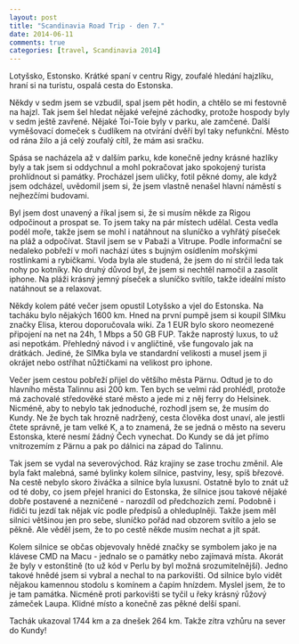 ```yaml
---
layout: post
title: "Scandinavia Road Trip - den 7."
date: 2014-06-11
comments: true
categories: [travel, Scandinavia 2014]
---
```


Lotyšsko, Estonsko. Krátké spaní v centru Rigy, zoufalé hledání hajzlíku, hraní si na turistu, ospalá cesta do Estonska.

<!--more-->

Někdy v sedm jsem se vzbudil, spal jsem pět hodin, a chtělo se mi festovně na hajzl. Tak jsem šel hledat nějaké veřejné záchodky, protože hospody byly v sedm ještě zavřené. Nějaké Toi-Toie byly v parku, ale zamčené. Další vyměšovací domeček s čudlíkem na otvírání dvěří byl taky nefunkční. Město od rána žilo a já celý zoufalý cítíl, že mám asi sračku.

Spása se nacházela až v dalším parku, kde konečně jedny krásné hazlíky byly a tak jsem si oddychnul a mohl pokračovat jako spokojený turista prohlídnout si památky. Procházel jsem uličky, fotil pěkné domy, ale když jsem odcházel, uvědomil jsem si, že jsem vlastně nenašel hlavní náměstí s nejhezčími budovami.

Byl jsem dost unavený a říkal jsem si, že si musím někde za Rigou odpočinout a prospat se. To jsem taky na pár místech udělal. Cesta vedla podél moře, takže jsem se mohl i natáhnout na sluníčko a vyhřátý píseček na pláž a odpočívat. Stavil jsem se v Pabaži a Vitrupe. Podle informační se nedaleko pobřeží v moři nachází útes s bujným osídlením mořskými rostlinkami a rybičkami. Voda byla ale studená, že jsem do ní strčil leda tak nohy po kotníky. No druhý důvod byl, že jsem si nechtěl namočil a zasolit iphone. Na pláži krásný jemný píseček a sluníčko svítilo, takže ideální místo natáhnout se a relaxovat.

Někdy kolem páté večer jsem opustil Lotyšsko a vjel do Estonska. Na tacháku bylo nějakých 1600 km. Hned na první pumpě jsem si koupil SIMku značky Elisa, kterou doporučovala wiki. Za 1 EUR bylo skoro neomezené připojení na net na 24h, 1 Mbps a 50 GB FUP. Takže naprostý luxus, to už asi nepotkám. Přehledný návod i v angličtině, vše fungovalo jak na drátkách. Jediné, že SIMka byla ve standardní velikosti a musel jsem ji okrájet nebo ostříhat nůžtičkami na velikost pro iphone.

Večer jsem cestou pobřeží přijel do většího města Pärnu. Odtud je to do hlavního města Talinnu asi 200 km. Ten bych se velmi rád prohlédl, protože má zachovalé středověké staré město a jede mi z něj ferry do Helsinek. Nicméně, aby to nebylo tak jednoduché, rozhodl jsem se, že musím do Kundy. Ne že bych tak hrozně nadržený, cesta člověka dost unaví, ale jestli čtete správně, je tam velké K, a to znamená, že se jedná o město na severu Estonska, které nesmí žádný Čech vynechat. Do Kundy se dá jet přímo vnitrozemím z Pärnu a pak po dálnici na západ do Talinnu.

Tak jsem se vydal na severovýchod. Ráz krajiny se zase trochu změnil. Ale byla fakt malebná, samé bylinky kolem silnice, pastviny, lesy, spíš březové. Na cestě nebylo skoro živáčka a silnice byla luxusní. Ostatně bylo to znát už od té doby, co jsem přejel hranici do Estonska, že silnice jsou takové nějaké dobře postavené a nezničené - narozdíl od předchozích zemí. Podobně i řidiči tu jezdí tak nějak víc podle předpisů a ohleduplněji. Takže jsem měl silnici většinou jen pro sebe, sluníčko pořád nad obzorem svítilo a jelo se pěkně. Ale věděl jsem, že to po cestě někde musím nechat a jít spát.

Kolem silnice se občas objevovaly hnědé značky se symbolem jako je na klávese CMD na Macu - jednalo se o památky nebo zajímavá místa. Akorát že byly v estonštině (to už kód v Perlu by byl možná srozumitelnější). Jedno takové hnědé jsem si vybral a nechal to na parkovišti. Od silnice bylo vidět nějakou kamennou stodolu s komínem a čapím hnízdem. Myslel jsem, že to je tam památka. Nicméně proti parkovišti se tyčil u řeky krásný růžový zámeček Laupa. Klidné místo a konečně zas pěkné delší spaní.

Tachák ukazoval 1744 km a za dnešek 264 km. Takže zítra vzhůru na sever do Kundy!

